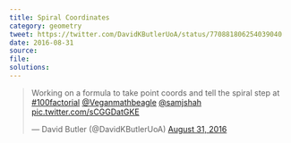 ```yaml
---
title: Spiral Coordinates
category: geometry
tweet: https://twitter.com/DavidKButlerUoA/status/770881806254039040
date: 2016-08-31
source: 
file: 
solutions: 
---
```

<blockquote class="twitter-tweet" data-lang="en"><p lang="en" dir="ltr">Working on a formula to take point coords and tell the spiral step at <a href="https://twitter.com/hashtag/100factorial?src=hash&amp;ref_src=twsrc%5Etfw">#100factorial</a> <a href="https://twitter.com/Veganmathbeagle?ref_src=twsrc%5Etfw">@Veganmathbeagle</a> <a href="https://twitter.com/samjshah?ref_src=twsrc%5Etfw">@samjshah</a> <a href="https://t.co/sCGGDatGKE">pic.twitter.com/sCGGDatGKE</a></p>&mdash; David Butler (@DavidKButlerUoA) <a href="https://twitter.com/DavidKButlerUoA/status/770881806254039040?ref_src=twsrc%5Etfw">August 31, 2016</a></blockquote>
<script async src="https://platform.twitter.com/widgets.js" charset="utf-8"></script>